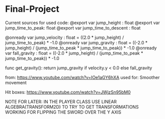# Final-Project


Current sources for used code:
@export var jump_height : float
@export var jump_time_to_peak: float
@export var jump_time_to_descent : float

@onready var jump_velocity : float = ((2.0 * jump_height) / jump_time_to_peak) * -1.0
@onready var jump_gravity : float = ((-2.0 * jump_height) / (jump_time_to_peak * jump_time_to_peak)) * -1.0
@onready var fall_gravity : float = ((-2.0 * jump_height) / (jump_time_to_peak * jump_time_to_peak)) * -1.0

func get_gravity():
	return jump_gravity if velocity.y < 0.0 else fall_gravity

from: https://www.youtube.com/watch?v=IOe1aGY6hXA
used for: Smoother movement


Hit boxes: https://www.youtube.com/watch?v=JWjzSn95bM0


NOTE FOR LATER: IN THE PLAYER CLASS USE LINEAR ALGEBRA(TRANSFORM2D) TO TRY TO GET TRANSFORMATIONS WORKING FOR FLIPPING THE SWORD OVER THE Y AXIS